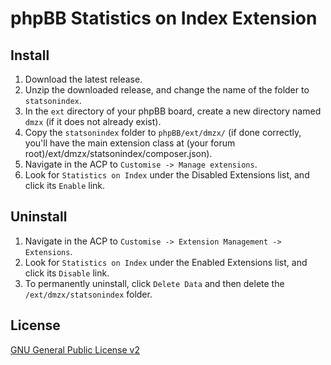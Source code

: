 # phpBB Statistics on Index Extension

## Install

1. Download the latest release.
2. Unzip the downloaded release, and change the name of the folder to `statsonindex`.
3. In the `ext` directory of your phpBB board, create a new directory named `dmzx` (if it does not already exist).
4. Copy the `statsonindex` folder to `phpBB/ext/dmzx/` (if done correctly, you'll have the main extension class at (your forum root)/ext/dmzx/statsonindex/composer.json).
5. Navigate in the ACP to `Customise -> Manage extensions`.
6. Look for `Statistics on Index` under the Disabled Extensions list, and click its `Enable` link.

## Uninstall

1. Navigate in the ACP to `Customise -> Extension Management -> Extensions`.
2. Look for `Statistics on Index` under the Enabled Extensions list, and click its `Disable` link.
3. To permanently uninstall, click `Delete Data` and then delete the `/ext/dmzx/statsonindex` folder.

## License
[GNU General Public License v2](http://opensource.org/licenses/GPL-2.0)
